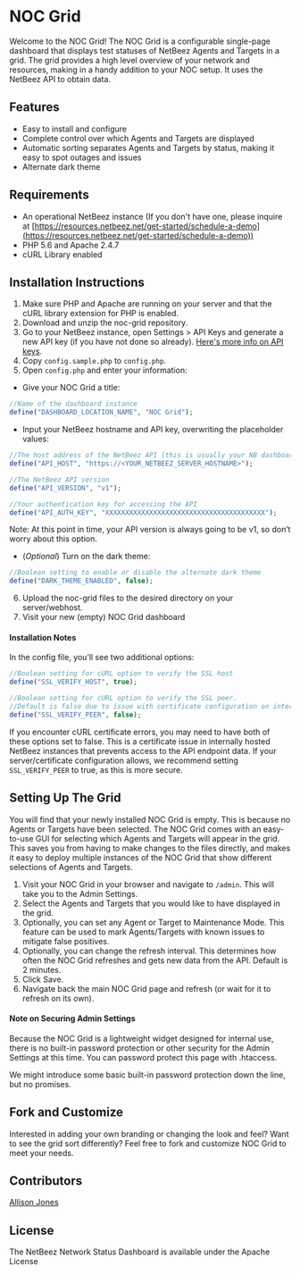 # NOC Grid

Welcome to the NOC Grid! The NOC Grid is a configurable single-page dashboard that displays test statuses of NetBeez Agents and Targets in a grid.  The grid provides a high level overview of your network and resources, making in a handy addition to your NOC setup.  It uses the NetBeez API to obtain data.

## Features

* Easy to install and configure
* Complete control over which Agents and Targets are displayed
* Automatic sorting separates Agents and Targets by status, making it easy to spot outages and issues
* Alternate dark theme 

## Requirements

* An operational NetBeez instance (If you don't have one, please inquire at [https://resources.netbeez.net/get-started/schedule-a-demo](https://resources.netbeez.net/get-started/schedule-a-demo))
* PHP 5.6 and Apache 2.4.7
* cURL Library enabled

## Installation Instructions

1. Make sure PHP and Apache are running on your server and that the cURL library extension for PHP is enabled.
2. Download and unzip the noc-grid repository.
3. Go to your NetBeez instance, open Settings > API Keys and generate a new API key (if you have not done so already). [Here's more info on API keys](https://netbeez.zendesk.com/hc/en-us/articles/217532786-Settings-API-Keys).
4. Copy `config.sample.php` to `config.php`.
5. Open `config.php` and enter your information:
  * Give your NOC Grid a title:
  ```php
//Name of the dashboard instance
define("DASHBOARD_LOCATION_NAME", "NOC Grid");
```
  * Input your NetBeez hostname and API key, overwriting the placeholder values:
  ```php
//The host address of the NetBeez API (this is usually your NB dashboard's hostname)
define("API_HOST", "https://<YOUR_NETBEEZ_SERVER_HOSTNAME>");

//The NetBeez API version
define("API_VERSION", "v1");

//Your authentication key for accessing the API
define("API_AUTH_KEY", "XXXXXXXXXXXXXXXXXXXXXXXXXXXXXXXXXXXXXXXX");
```
Note: At this point in time, your API version is always going to be v1, so don’t worry about this option.
  * (_Optional_) Turn on the dark theme:
  ```php
//Boolean setting to enable or disable the alternate dark theme
define("DARK_THEME_ENABLED", false);
```

6. Upload the noc-grid files to the desired directory on your server/webhost.
7. Visit your new (empty) NOC Grid dashboard

#### Installation Notes

In the config file, you’ll see two additional options:

```php
//Boolean setting for cURL option to verify the SSL host
define("SSL_VERIFY_HOST", true);

//Boolean setting for cURL option to verify the SSL peer.
//Default is false due to issue with certificate configuration on internal NetBeez instances
define("SSL_VERIFY_PEER", false);
```
If you encounter cURL certificate errors, you may need to have both of these options set to false.  This is a certificate issue in internally hosted NetBeez instances that prevents access to the API endpoint data. If your server/certificate configuration allows, we recommend setting `SSL_VERIFY_PEER` to true, as this is more secure.

## Setting Up The Grid

You will find that your newly installed NOC Grid is empty.  This is because no Agents or Targets have been selected.  The NOC Grid comes with an easy-to-use GUI for selecting which Agents and Targets will appear in the grid.  This saves you from having to make changes to the files directly, and makes it easy to deploy multiple instances of the NOC Grid that show different selections of Agents and Targets.

1. Visit your NOC Grid in your browser and navigate to `/admin`.  This will take you to the Admin Settings.
2. Select the Agents and Targets that you would like to have displayed in the grid.
3. Optionally, you can set any Agent or Target to Maintenance Mode.  This feature can be used to mark Agents/Targets with known issues to mitigate false positives.
4. Optionally, you can change the refresh interval.  This determines how often the NOC Grid refreshes and gets new data from the API.  Default is 2 minutes.
5. Click Save.
6. Navigate back the main NOC Grid page and refresh (or wait for it to refresh on its own).

#### Note on Securing Admin Settings

Because the NOC Grid is a lightweight widget designed for internal use, there is no built-in password protection or other security for the Admin Settings at this time.  You can password protect this page with .htaccess.

We might introduce some basic built-in password protection down the line, but no promises.

## Fork and Customize

Interested in adding your own branding or changing the look and feel?  Want to see the grid sort differently?  Feel free to fork and customize NOC Grid to meet your needs.

## Contributors

[Allison Jones](https://github.com/alambertj)

## License

The NetBeez Network Status Dashboard is available under the Apache License
  